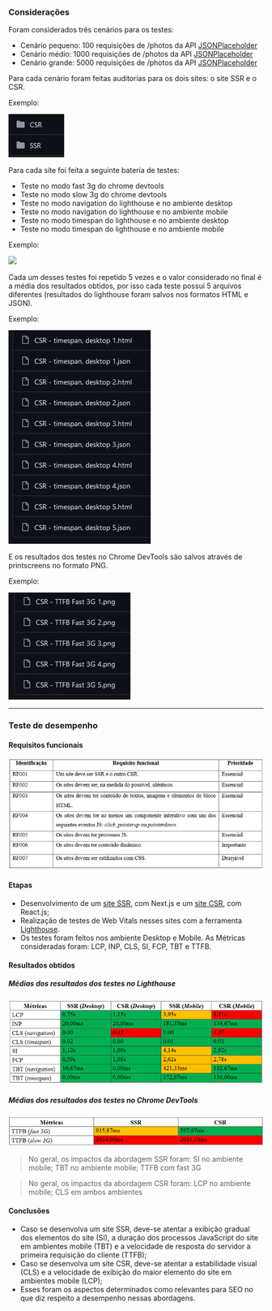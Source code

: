 ### Considerações

Foram considerados três cenários para os testes:
- Cenário pequeno: 100 requisições de /photos da API [JSONPlaceholder](https://jsonplaceholder.typicode.com/)
- Cenário médio: 1000 requisições de /photos da API [JSONPlaceholder](https://jsonplaceholder.typicode.com/)
- Cenário grande: 5000 requisições de /photos da API [JSONPlaceholder](https://jsonplaceholder.typicode.com/)

Para cada cenário foram feitas auditorias para os dois sites: o site SSR e o CSR.

Exemplo:

<img src="https://github.com/leobez/seo-comparison/blob/main/images_for_readme/img%201.png"/>

Para cada site foi feita a seguinte bateria de testes:
- Teste no modo fast 3g do chrome devtools
- Teste no modo slow 3g do chrome devtools
- Teste no modo navigation do lighthouse e no ambiente desktop
- Teste no modo navigation do lighthouse e no ambiente mobile
- Teste no modo timespan do lighthouse e no ambiente desktop
- Teste no modo timespan do lighthouse e no ambiente mobile

Exemplo:

<img src="https://github.com/leobez/seo-comparison/blob/main/images_for_readme/img/img%202.png"/>

Cada um desses testes foi repetido 5 vezes e o valor considerado no final é a média dos resultados obtidos, por isso cada teste possui 5 arquivos diferentes (resultados do lighthouse foram salvos nos formatos HTML e JSON).

Exemplo:

<img src="https://github.com/leobez/seo-comparison/blob/main/images_for_readme/img%203.png"/>

E os resultados dos testes no Chrome DevTools são salvos através de printscreens no formato PNG. 

Exemplo:

<img src="https://github.com/leobez/seo-comparison/blob/main/images_for_readme/img%204.png"/>

<hr>

### Teste de desempenho

#### Requisitos funcionais
<p align="justify">
    <img src="https://github.com/leobez/seo-comparison/blob/main/images_for_readme/RF%20-%20desemp..png"/>
</p>

#### Etapas
- Desenvolvimento de um [site SSR](https://github.com/leobez/seo-comparison/tree/main/Teste%20de%20desempenho/Sites_desenvolvidos/server-side), com Next.js e um [site CSR](https://github.com/leobez/seo-comparison/tree/main/Teste%20de%20desempenho/Sites_desenvolvidos/client-side), com React.js;
- Realização de testes de Web Vitals nesses sites com a ferramenta [Lighthouse](https://chromewebstore.google.com/detail/lighthouse/blipmdconlkpinefehnmjammfjpmpbjk?hl=pt-BR).
- Os testes foram feitos nos ambiente Desktop e Mobile. As Métricas consideradas foram: LCP, INP, CLS, SI, FCP, TBT e TTFB.

#### Resultados obtidos

##### Médias dos resultados dos testes no Lighthouse
<p align="justify">
    <img src="https://github.com/leobez/seo-comparison/blob/main/images_for_readme/lighthouse-media.png"/>
</p>

##### Médias dos resultados dos testes no Chrome DevTools
<p align="justify">
    <img src="https://github.com/leobez/seo-comparison/blob/main/images_for_readme/chromeDevTools-media.png"/>
</p>

> No geral, os impactos da abordagem SSR foram: SI no ambiente mobile; TBT no ambiente mobile; TTFB com fast 3G

> No geral, os impactos da abordagem CSR foram: LCP no ambiente mobile; CLS em ambos ambientes


#### Conclusões
- Caso se desenvolva um site SSR, deve-se atentar a exibição gradual dos elementos do site (SI), a duração dos processos JavaScript do site em ambientes mobile (TBT) e a velocidade de resposta do servidor a primeira requisição do cliente (TTFB);
- Caso se desenvolva um site CSR, deve-se atentar a estabilidade visual (CLS) e a velocidade de exibição do maior elemento do site em ambientes mobile (LCP);
- Esses foram os aspectos determinados como relevantes para SEO no que diz respeito a desempenho nessas abordagens.




